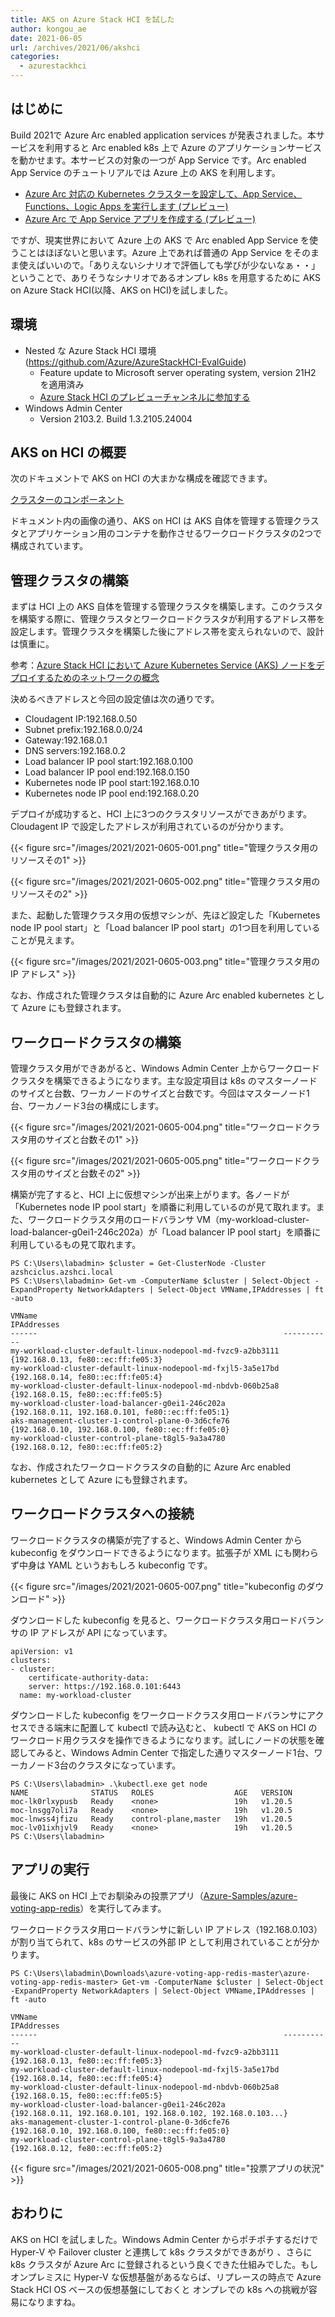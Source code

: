 ```yaml
---
title: AKS on Azure Stack HCI を試した
author: kongou_ae
date: 2021-06-05
url: /archives/2021/06/akshci
categories:
  - azurestackhci
---
```


## はじめに

Build 2021で Azure Arc enabled application services が発表されました。本サービスを利用すると Arc enabled k8s 上で Azure のアプリケーションサービスを動かせます。本サービスの対象の一つが App Service です。Arc enabled App Service のチュートリアルでは Azure 上の AKS を利用します。

- [Azure Arc 対応の Kubernetes クラスターを設定して、App Service、Functions、Logic Apps を実行します (プレビュー)](https://docs.microsoft.com/ja-jp/azure/app-service/manage-create-arc-environment)
- [Azure Arc で App Service アプリを作成する (プレビュー)](https://docs.microsoft.com/ja-jp/azure/app-service/quickstart-arc)

ですが、現実世界において Azure 上の AKS で Arc enabled App Service を使うことはほぼないと思います。Azure 上であれば普通の App Service をそのまま使えばいいので。「ありえないシナリオで評価しても学びが少ないなぁ・・」ということで、ありそうなシナリオであるオンプレ k8s を用意するために AKS on Azure Stack HCI(以降、AKS on HCI)を試しました。

## 環境

- Nested な Azure Stack HCI 環境(https://github.com/Azure/AzureStackHCI-EvalGuide)
  - Feature update to Microsoft server operating system, version 21H2 を適用済み
  - [Azure Stack HCI のプレビューチャンネルに参加する](https://blog.aimless.jp/archives/2021/05/update-azurestackhci-to-21h2)
- Windows Admin Center 
  - Version 2103.2. Build 1.3.2105.24004

## AKS on HCI の概要

次のドキュメントで AKS on HCI の大まかな構成を確認できます。

[クラスターのコンポーネント](https://docs.microsoft.com/ja-jp/azure-stack/aks-hci/kubernetes-concepts#cluster-components)

ドキュメント内の画像の通り、AKS on HCI は AKS 自体を管理する管理クラスタとアプリケーション用のコンテナを動作させるワークロードクラスタの2つで構成されています。

## 管理クラスタの構築

まずは HCI 上の AKS 自体を管理する管理クラスタを構築します。このクラスタを構築する際に、管理クラスタとワークロードクラスタが利用するアドレス帯を設定します。管理クラスタを構築した後にアドレス帯を変えられないので、設計は慎重に。

参考：[Azure Stack HCI において Azure Kubernetes Service (AKS) ノードをデプロイするためのネットワークの概念](https://docs.microsoft.com/ja-jp/azure-stack/aks-hci/concepts-node-networking)

決めるべきアドレスと今回の設定値は次の通りです。

- Cloudagent IP:192.168.0.50
- Subnet prefix:192.168.0.0/24
- Gateway:192.168.0.1
- DNS servers:192.168.0.2
- Load balancer IP pool start:192.168.0.100
- Load balancer IP pool end:192.168.0.150
- Kubernetes node IP pool start:192.168.0.10
- Kubernetes node IP pool end:192.168.0.20

デプロイが成功すると、HCI 上に3つのクラスタリソースができあがります。Cloudagent IP で設定したアドレスが利用されているのが分かります。

{{< figure src="/images/2021/2021-0605-001.png" title="管理クラスタ用のリソースその1" >}}

{{< figure src="/images/2021/2021-0605-002.png" title="管理クラスタ用のリソースその2" >}}

また、起動した管理クラスタ用の仮想マシンが、先ほど設定した「Kubernetes node IP pool start」と「Load balancer IP pool start」の1つ目を利用していることが見えます。

{{< figure src="/images/2021/2021-0605-003.png" title="管理クラスタ用の IP アドレス" >}}

なお、作成された管理クラスタは自動的に Azure Arc enabled kubernetes として Azure にも登録されます。

## ワークロードクラスタの構築

管理クラスタ用ができあがると、Windows Admin Center 上からワークロードクラスタを構築できるようになります。主な設定項目は k8s のマスターノードのサイズと台数、ワーカノードのサイズと台数です。今回はマスターノード1台、ワーカノード3台の構成にします。

{{< figure src="/images/2021/2021-0605-004.png" title="ワークロードクラスタ用のサイズと台数その1" >}}

{{< figure src="/images/2021/2021-0605-005.png" title="ワークロードクラスタ用のサイズと台数その2" >}}

構築が完了すると、HCI 上に仮想マシンが出来上がります。各ノードが「Kubernetes node IP pool start」を順番に利用しているのが見て取れます。また、ワークロードクラスタ用のロードバランサ VM（my-workload-cluster-load-balancer-g0ei1-246c202a）が「Load balancer IP pool start」を順番に利用しているもの見て取れます。

```
PS C:\Users\labadmin> $cluster = Get-ClusterNode -Cluster azshciclus.azshci.local
PS C:\Users\labadmin> Get-vm -ComputerName $cluster | Select-Object -ExpandProperty NetworkAdapters | Select-Object VMName,IPAddresses | ft -auto

VMName                                                       IPAddresses
------                                                       -----------
my-workload-cluster-default-linux-nodepool-md-fvzc9-a2bb3111 {192.168.0.13, fe80::ec:ff:fe05:3}
my-workload-cluster-default-linux-nodepool-md-fxjl5-3a5e17bd {192.168.0.14, fe80::ec:ff:fe05:4}
my-workload-cluster-default-linux-nodepool-md-nbdvb-060b25a8 {192.168.0.15, fe80::ec:ff:fe05:5}
my-workload-cluster-load-balancer-g0ei1-246c202a             {192.168.0.11, 192.168.0.101, fe80::ec:ff:fe05:1}
aks-management-cluster-1-control-plane-0-3d6cfe76            {192.168.0.10, 192.168.0.100, fe80::ec:ff:fe05:0}
my-workload-cluster-control-plane-t8gl5-9a3a4780             {192.168.0.12, fe80::ec:ff:fe05:2}
```

なお、作成されたワークロードクラスタの自動的に Azure Arc enabled kubernetes として Azure にも登録されます。

## ワークロードクラスタへの接続

ワークロードクラスタの構築が完了すると、Windows Admin Center から kubeconfig をダウンロードできるようになります。拡張子が XML にも関わらず中身は YAML というおもしろ kubeconfig です。

{{< figure src="/images/2021/2021-0605-007.png" title="kubeconfig のダウンロード" >}}

ダウンロードした kubeconfig を見ると、ワークロードクラスタ用ロードバランサの IP アドレスが API になっています。

```
apiVersion: v1
clusters:
- cluster:
    certificate-authority-data: 
    server: https://192.168.0.101:6443
  name: my-workload-cluster
```

ダウンロードした kubeconfig をワークロードクラスタ用ロードバランサにアクセスできる端末に配置して kubectl で読み込むと、 kubectl で AKS on HCI のワークロード用クラスタを操作できるようになります。試しにノードの状態を確認してみると、Windows Admin Center で指定した通りマスターノード1台、ワーカノード3台のクラスタになっています。

```
PS C:\Users\labadmin> .\kubectl.exe get node
NAME              STATUS   ROLES                  AGE   VERSION
moc-lk0rlxypusb   Ready    <none>                 19h   v1.20.5
moc-lnsgg7oli7a   Ready    <none>                 19h   v1.20.5
moc-lnwss4jfizu   Ready    control-plane,master   19h   v1.20.5
moc-lv01ixhjvl9   Ready    <none>                 19h   v1.20.5
PS C:\Users\labadmin>
```

## アプリの実行

最後に AKS on HCI 上でお馴染みの投票アプリ（[Azure-Samples/azure-voting-app-redis](https://github.com/Azure-Samples/azure-voting-app-redis)）を実行してみます。

ワークロードクラスタ用ロードバランサに新しい IP アドレス（192.168.0.103）が割り当てられて、k8s のサービスの外部 IP として利用されていることが分かります。

```
PS C:\Users\labadmin\Downloads\azure-voting-app-redis-master\azure-voting-app-redis-master> Get-vm -ComputerName $cluster | Select-Object -ExpandProperty NetworkAdapters | Select-Object VMName,IPAddresses | ft -auto

VMName                                                       IPAddresses
------                                                       -----------
my-workload-cluster-default-linux-nodepool-md-fvzc9-a2bb3111 {192.168.0.13, fe80::ec:ff:fe05:3}
my-workload-cluster-default-linux-nodepool-md-fxjl5-3a5e17bd {192.168.0.14, fe80::ec:ff:fe05:4}
my-workload-cluster-default-linux-nodepool-md-nbdvb-060b25a8 {192.168.0.15, fe80::ec:ff:fe05:5}
my-workload-cluster-load-balancer-g0ei1-246c202a             {192.168.0.11, 192.168.0.101, 192.168.0.102, 192.168.0.103...}
aks-management-cluster-1-control-plane-0-3d6cfe76            {192.168.0.10, 192.168.0.100, fe80::ec:ff:fe05:0}
my-workload-cluster-control-plane-t8gl5-9a3a4780             {192.168.0.12, fe80::ec:ff:fe05:2}
```

{{< figure src="/images/2021/2021-0605-008.png" title="投票アプリの状況" >}}


## おわりに

AKS on HCI を試しました。Windows Admin Center からポチポチするだけで Hyper-V や Failover cluster と連携して k8s クラスタができあがり 、さらに k8s クラスタが Azure Arc に登録されるという良くできた仕組みでした。もしオンプレミスに Hyper-V な仮想基盤があるならば、リプレースの時点で Azure Stack HCI OS ベースの仮想基盤にしておくと オンプレでの k8s への挑戦が容易になりますね。
